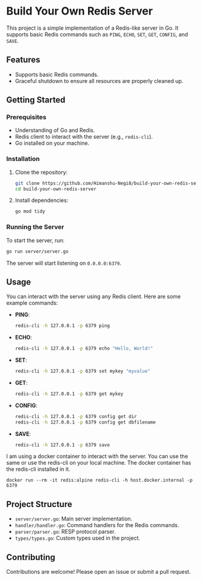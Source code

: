 # Build Your Own Redis Server

This project is a simple implementation of a Redis-like server in Go. It supports basic Redis commands such as `PING`, `ECHO`, `SET`, `GET`, `CONFIG`, and `SAVE`.

## Features
- Supports basic Redis commands.
- Graceful shutdown to ensure all resources are properly cleaned up.

## Getting Started

### Prerequisites

- Understanding of Go and Redis. 
- Redis client to interact with the server (e.g., `redis-cli`).
- Go installed on your machine.

### Installation

1. Clone the repository:
   ```sh
   git clone https://github.com/Himanshu-Negi8/build-your-own-redis-server.git
   cd build-your-own-redis-server
   ```

2. Install dependencies:
   ```sh
   go mod tidy
   ```

### Running the Server

To start the server, run:
```sh
go run server/server.go
```

The server will start listening on `0.0.0.0:6379`.

## Usage

You can interact with the server using any Redis client. Here are some example commands:

- **PING**:
  ```sh
  redis-cli -h 127.0.0.1 -p 6379 ping
  ```

- **ECHO**:
  ```sh
  redis-cli -h 127.0.0.1 -p 6379 echo "Hello, World!"
  ```

- **SET**:
  ```sh
  redis-cli -h 127.0.0.1 -p 6379 set mykey "myvalue"
  ```

- **GET**:
  ```sh
  redis-cli -h 127.0.0.1 -p 6379 get mykey
  ```

- **CONFIG**:
  ```sh
  redis-cli -h 127.0.0.1 -p 6379 config get dir
  redis-cli -h 127.0.0.1 -p 6379 config get dbfilename
  ```

- **SAVE**:
  ```sh
  redis-cli -h 127.0.0.1 -p 6379 save
  ```
I am using a docker container to interact with the server. You can use the same or use the redis-cli on your local machine. The docker container has the redis-cli installed in it.
```
docker run --rm -it redis:alpine redis-cli -h host.docker.internal -p 6379
```

## Project Structure

- `server/server.go`: Main server implementation.
- `handler/handler.go`: Command handlers for the Redis commands.
- `parser/parser.go`: RESP protocol parser.
- `types/types.go`: Custom types used in the project.

## Contributing

Contributions are welcome! Please open an issue or submit a pull request.
